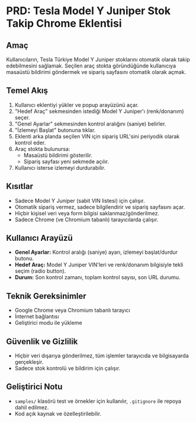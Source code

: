 # PRD: Tesla Model Y Juniper Stok Takip Chrome Eklentisi

## Amaç
Kullanıcıların, Tesla Türkiye Model Y Juniper stoklarını otomatik olarak takip edebilmesini sağlamak. Seçilen araç stokta göründüğünde kullanıcıya masaüstü bildirimi göndermek ve sipariş sayfasını otomatik olarak açmak.

## Temel Akış
1. Kullanıcı eklentiyi yükler ve popup arayüzünü açar.
2. "Hedef Araç" sekmesinden istediği Model Y Juniper'ı (renk/donanım) seçer.
3. "Genel Ayarlar" sekmesinden kontrol aralığını (saniye) belirler.
4. "İzlemeyi Başlat" butonuna tıklar.
5. Eklenti arka planda seçilen VIN için sipariş URL'sini periyodik olarak kontrol eder.
6. Araç stokta bulunursa:
   - Masaüstü bildirimi gösterilir.
   - Sipariş sayfası yeni sekmede açılır.
7. Kullanıcı isterse izlemeyi durdurabilir.

## Kısıtlar
- Sadece Model Y Juniper (sabit VIN listesi) için çalışır.
- Otomatik sipariş vermez, sadece bilgilendirir ve sipariş sayfasını açar.
- Hiçbir kişisel veri veya form bilgisi saklanmaz/gönderilmez.
- Sadece Chrome (ve Chromium tabanlı) tarayıcılarda çalışır.

## Kullanıcı Arayüzü
- **Genel Ayarlar:** Kontrol aralığı (saniye) ayarı, izlemeyi başlat/durdur butonu.
- **Hedef Araç:** Model Y Juniper VIN'leri ve renk/donanım bilgisiyle tekli seçim (radio button).
- **Durum:** Son kontrol zamanı, toplam kontrol sayısı, son URL durumu.

## Teknik Gereksinimler
- Google Chrome veya Chromium tabanlı tarayıcı
- İnternet bağlantısı
- Geliştirici modu ile yükleme

## Güvenlik ve Gizlilik
- Hiçbir veri dışarıya gönderilmez, tüm işlemler tarayıcıda ve bilgisayarda gerçekleşir.
- Sadece stok kontrolü ve bildirim için çalışır.

## Geliştirici Notu
- `samples/` klasörü test ve örnekler için kullanılır, `.gitignore` ile repoya dahil edilmez.
- Kod açık kaynak ve özelleştirilebilir. 